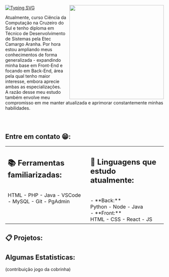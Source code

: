 
<p>
  <img align="right" src="https://raw.githubusercontent.com/IsaSay-i/IsaSay-i/main/src/hollow-knight-spin.gif" width="300px" height="300px">
</p>


<a href="https://git.io/typing-svg"><img src="https://readme-typing-svg.demolab.com?font=Gemunu+Libre&weight=600&size=36&letterSpacing=1px&duration=3000&pause=1500&color=FFFFFF&background=FF5B0041&vCenter=true&width=520&height=60&lines=HELLO_POVO!%F0%9F%91%8B;Sou+a+Isabelle+Sayuri+Isa+%3AD" alt="Typing SVG" /></a>

<p align="left">
  Atualmente, curso Ciência da Computação na Cruzeiro do Sul e tenho diploma  
  em Técnico de Desenvolvimento de Sistemas pela Etec Camargo Aranha. 
  Por hora estou ampliando meus conhecimentos de forma generalizada - expandindo minha base em Front-End e focando em  
  Back-End, área pela qual tenho maior interesse, embora aprecie ambas as especializações. <br> 
  A razão desse meu estudo também envolve meu compromisso em me manter atualizada e aprimorar constantemente minhas habilidades.
</p> <br>

#

## Entre em contato 😁:

<table align="center">
  <tr>
    <td align="left" valign="top">
      <h2>📚 Ferramentas familiarizadas:</h2> <br>
      HTML - PHP - Java - VSCode - MySQL - Git - PgAdmin
    </td>
    <td valign="top">
      <h2>🌱 Linguagens que estudo atualmente:</h2> <br>
      - **Back:** <br>
        Python - Node - Java <br>
      - **Front:** <br>
        HTML - CSS - React - JS
    </td>
  </tr>
</table>

## 📋 Projetos:

## Algumas Estatisticas:


(contribuição jogo da cobrinha)
